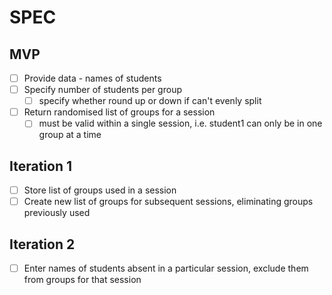 # SPEC
## MVP
- [ ] Provide data - names of students
- [ ] Specify number of students per group
    - [ ] specify whether round up or down if can't evenly split
- [ ] Return randomised list of groups for a session
    - [ ] must be valid within a single session, i.e. student1 can only be in one group at a time

## Iteration 1
- [ ] Store list of groups used in a session
- [ ] Create new list of groups for subsequent sessions, eliminating groups previously used

## Iteration 2
- [ ] Enter names of students absent in a particular session, exclude them from groups for that session

